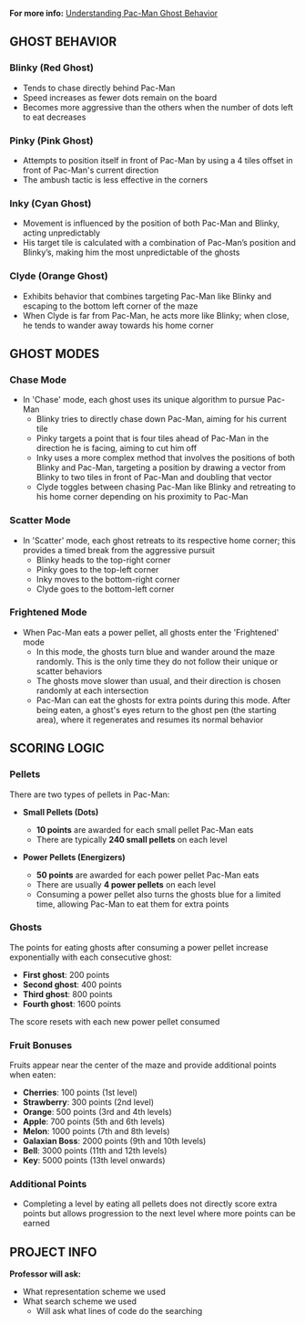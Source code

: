**For more info:** [Understanding Pac-Man Ghost Behavior](https://gameinternals.com/understanding-pac-man-ghost-behavior)

## GHOST BEHAVIOR

### Blinky (Red Ghost)
- Tends to chase directly behind Pac-Man
- Speed increases as fewer dots remain on the board
- Becomes more aggressive than the others when the number of dots left to eat decreases

### Pinky (Pink Ghost)
- Attempts to position itself in front of Pac-Man by using a 4 tiles offset in front of Pac-Man's current direction
- The ambush tactic is less effective in the corners

### Inky (Cyan Ghost)
- Movement is influenced by the position of both Pac-Man and Blinky, acting unpredictably
- His target tile is calculated with a combination of Pac-Man’s position and Blinky’s, making him the most unpredictable of the ghosts

### Clyde (Orange Ghost)
- Exhibits behavior that combines targeting Pac-Man like Blinky and escaping to the bottom left corner of the maze
- When Clyde is far from Pac-Man, he acts more like Blinky; when close, he tends to wander away towards his home corner

## GHOST MODES

### Chase Mode
- In 'Chase' mode, each ghost uses its unique algorithm to pursue Pac-Man
  - Blinky tries to directly chase down Pac-Man, aiming for his current tile
  - Pinky targets a point that is four tiles ahead of Pac-Man in the direction he is facing, aiming to cut him off
  - Inky uses a more complex method that involves the positions of both Blinky and Pac-Man, targeting a position by drawing a vector from Blinky to two tiles in front of Pac-Man and doubling that vector
  - Clyde toggles between chasing Pac-Man like Blinky and retreating to his home corner depending on his proximity to Pac-Man

### Scatter Mode
- In 'Scatter' mode, each ghost retreats to its respective home corner; this provides a timed break from the aggressive pursuit
  - Blinky heads to the top-right corner
  - Pinky goes to the top-left corner
  - Inky moves to the bottom-right corner
  - Clyde goes to the bottom-left corner

### Frightened Mode
- When Pac-Man eats a power pellet, all ghosts enter the 'Frightened' mode
  - In this mode, the ghosts turn blue and wander around the maze randomly. This is the only time they do not follow their unique or scatter behaviors
  - The ghosts move slower than usual, and their direction is chosen randomly at each intersection
  - Pac-Man can eat the ghosts for extra points during this mode. After being eaten, a ghost's eyes return to the ghost pen (the starting area), where it regenerates and resumes its normal behavior

## SCORING LOGIC

### Pellets
There are two types of pellets in Pac-Man:

- **Small Pellets (Dots)**
  - **10 points** are awarded for each small pellet Pac-Man eats
  - There are typically **240 small pellets** on each level

- **Power Pellets (Energizers)**
  - **50 points** are awarded for each power pellet Pac-Man eats
  - There are usually **4 power pellets** on each level
  - Consuming a power pellet also turns the ghosts blue for a limited time, allowing Pac-Man to eat them for extra points

### Ghosts
The points for eating ghosts after consuming a power pellet increase exponentially with each consecutive ghost:

- **First ghost**: 200 points
- **Second ghost**: 400 points
- **Third ghost**: 800 points
- **Fourth ghost**: 1600 points

The score resets with each new power pellet consumed

### Fruit Bonuses
Fruits appear near the center of the maze and provide additional points when eaten:

- **Cherries**: 100 points (1st level)
- **Strawberry**: 300 points (2nd level)
- **Orange**: 500 points (3rd and 4th levels)
- **Apple**: 700 points (5th and 6th levels)
- **Melon**: 1000 points (7th and 8th levels)
- **Galaxian Boss**: 2000 points (9th and 10th levels)
- **Bell**: 3000 points (11th and 12th levels)
- **Key**: 5000 points (13th level onwards)

### Additional Points
- Completing a level by eating all pellets does not directly score extra points but allows progression to the next level where more points can be earned

## PROJECT INFO

**Professor will ask:**
- What representation scheme we used
- What search scheme we used
    - Will ask what lines of code do the searching

